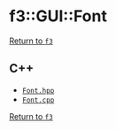 # f3::GUI::Font

[Return to `f3`](/docs/f3.md)

## C++

- [`Font.hpp`](/c++/include/Font.hpp)
- [`Font.cpp`](/c++/source/Font.cpp)

[Return to `f3`](/docs/f3.md)